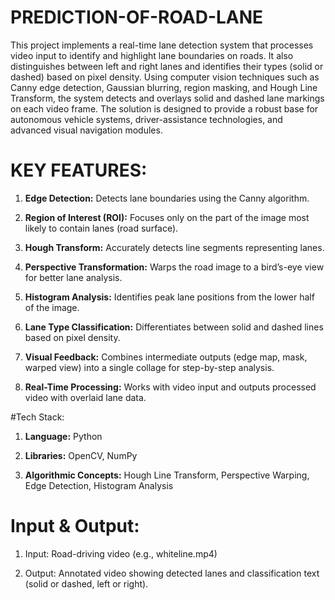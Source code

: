 # PREDICTION-OF-ROAD-LANE
This project implements a real-time lane detection system that processes video input to identify and highlight lane boundaries on roads.  It also distinguishes between left and right lanes and identifies their types (solid or dashed) based on pixel density.
Using computer vision techniques such as Canny edge detection, Gaussian blurring, region masking, and Hough Line Transform, the system detects and overlays solid and dashed lane markings on each video frame.
The solution is designed to provide a robust base for autonomous vehicle systems, driver-assistance technologies, and advanced visual navigation modules.


# KEY FEATURES:

1.  **Edge Detection:** Detects lane boundaries using the Canny algorithm.

2.  **Region of Interest (ROI):** Focuses only on the part of the image most likely to contain lanes (road surface).

3.  **Hough Transform:** Accurately detects line segments representing lanes.

4.  **Perspective Transformation:** Warps the road image to a bird’s-eye view for better lane analysis.

5.  **Histogram Analysis:** Identifies peak lane positions from the lower half of the image.

6.  **Lane Type Classification:** Differentiates between solid and dashed lines based on pixel density.

7.  **Visual Feedback:** Combines intermediate outputs (edge map, mask, warped view) into a single collage for step-by-step analysis.

8.  **Real-Time Processing:** Works with video input and outputs processed video with overlaid lane data.

#Tech Stack:

1.  **Language:** Python

2.  **Libraries:** OpenCV, NumPy

3.  **Algorithmic Concepts:** Hough Line Transform, Perspective Warping, Edge Detection, Histogram Analysis

 # Input & Output:
 
1.  Input: Road-driving video (e.g., whiteline.mp4)
   
2.  Output: Annotated video showing detected lanes and classification text (solid or dashed, left or right).
